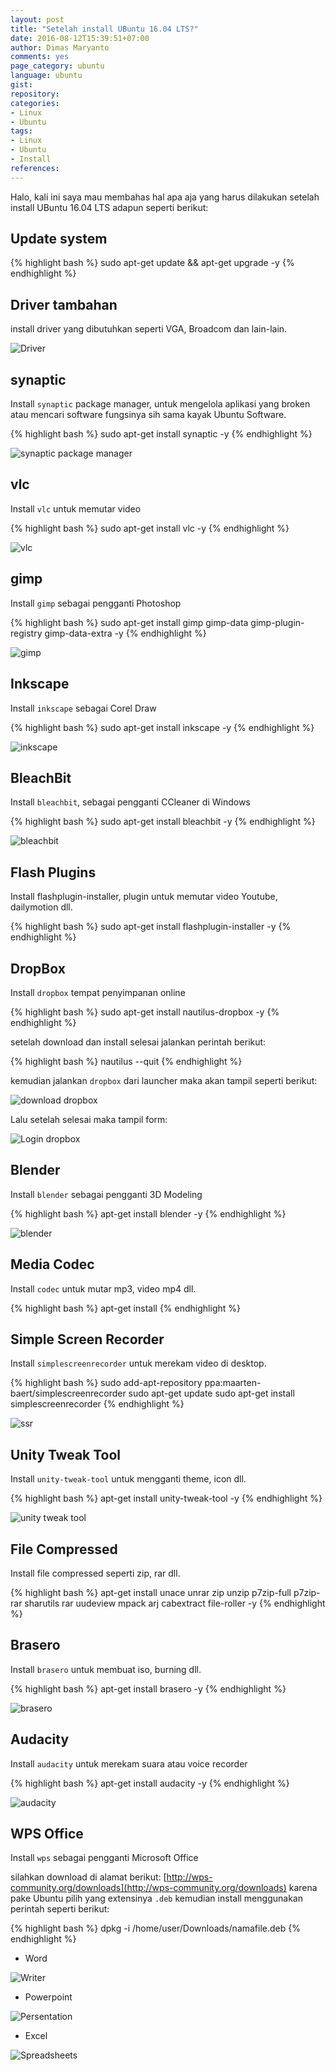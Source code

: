 ```yaml
---
layout: post
title: "Setelah install UBuntu 16.04 LTS?"
date: 2016-08-12T15:39:51+07:00
author: Dimas Maryanto
comments: yes
page_category: ubuntu
language: ubuntu
gist:
repository:
categories:
- Linux
- Ubuntu
tags:
- Linux
- Ubuntu
- Install
references:
---
```


Halo, kali ini saya mau membahas hal apa aja yang harus dilakukan setelah install UBuntu 16.04 LTS adapun seperti berikut:

<!--more-->

## Update system

{% highlight bash %}
sudo apt-get update && apt-get upgrade -y
{% endhighlight %}

## Driver tambahan

install driver yang dibutuhkan seperti VGA, Broadcom dan lain-lain.

![Driver](/images/2016-08/setup-ubuntu-after-install/driver-ubuntu.png)

## synaptic

Install ```synaptic``` package manager, untuk mengelola aplikasi yang broken atau mencari software fungsinya sih sama kayak Ubuntu Software.

{% highlight bash %}
sudo apt-get install synaptic -y
{% endhighlight %}

![synaptic package manager](/images/2016-08/setup-ubuntu-after-install/synaptic.png)

## vlc

Install ```vlc``` untuk memutar video

{% highlight bash %}
sudo apt-get install vlc -y
{% endhighlight %}

![vlc](/images/2016-08/setup-ubuntu-after-install/vlc.png)

## gimp

Install ```gimp``` sebagai pengganti Photoshop

{% highlight bash %}
sudo apt-get install gimp gimp-data gimp-plugin-registry gimp-data-extra -y
{% endhighlight %}

![gimp](/images/2016-08/setup-ubuntu-after-install/gimp.png)

## Inkscape

Install ```inkscape``` sebagai Corel Draw

{% highlight bash %}
sudo apt-get install inkscape -y
{% endhighlight %}

![inkscape](/images/2016-08/setup-ubuntu-after-install/inkscape.png)

## BleachBit

Install ```bleachbit```, sebagai pengganti CCleaner di Windows

{% highlight bash %}
sudo apt-get install bleachbit -y
{% endhighlight %}

![bleachbit](/images/2016-08/setup-ubuntu-after-install/bleachbit.png)

## Flash Plugins

Install flashplugin-installer, plugin untuk memutar video Youtube, dailymotion dll.

{% highlight bash %}
sudo apt-get install flashplugin-installer -y
{% endhighlight %}

## DropBox

Install ```dropbox``` tempat penyimpanan online

{% highlight bash %}
sudo apt-get install nautilus-dropbox -y
{% endhighlight %}

setelah download dan install selesai jalankan perintah berikut:

{% highlight bash %}
nautilus --quit
{% endhighlight %}

kemudian jalankan ```dropbox``` dari launcher maka akan tampil seperti berikut:

![download dropbox](/images/2016-08/setup-ubuntu-after-install/dropbox-install-1.png)

Lalu setelah selesai maka tampil form:

![Login dropbox](/images/2016-08/setup-ubuntu-after-install/dropbox.png)

## Blender

Install ```blender``` sebagai pengganti 3D Modeling

{% highlight bash %}
apt-get install blender -y
{% endhighlight %}

![blender](/images/2016-08/setup-ubuntu-after-install/blender.png)

## Media Codec

Install ```codec``` untuk mutar mp3, video mp4 dll.

{% highlight bash %}
apt-get install
{% endhighlight %}

## Simple Screen Recorder

Install ```simplescreenrecorder``` untuk merekam video di desktop.

{% highlight bash %}
sudo add-apt-repository ppa:maarten-baert/simplescreenrecorder
sudo apt-get update
sudo apt-get install simplescreenrecorder
{% endhighlight %}

![ssr](/images/2016-08/setup-ubuntu-after-install/ssr.png)

## Unity Tweak Tool

Install ```unity-tweak-tool``` untuk mengganti theme, icon dll.

{% highlight bash %}
apt-get install unity-tweak-tool -y
{% endhighlight %}

![unity tweak tool](/images/2016-08/setup-ubuntu-after-install/unity-twak-tool.png)

## File Compressed

Install file compressed seperti zip, rar dll.

{% highlight bash %}
apt-get install unace unrar zip unzip
  p7zip-full p7zip-rar sharutils rar
  uudeview mpack arj cabextract file-roller -y
{% endhighlight %}

## Brasero

Install ```brasero``` untuk membuat iso, burning dll.

{% highlight bash %}
apt-get install brasero -y
{% endhighlight %}

![brasero](/images/2016-08/setup-ubuntu-after-install/brasero.png)

## Audacity

Install ```audacity``` untuk merekam suara atau voice recorder

{% highlight bash %}
apt-get install audacity -y
{% endhighlight %}

![audacity](/images/2016-08/setup-ubuntu-after-install/audacity.png)

## WPS Office

Install ```wps``` sebagai pengganti Microsoft Office

silahkan download di alamat berikut: [http://wps-community.org/downloads](http://wps-community.org/downloads) karena pake Ubuntu pilih yang extensinya ```.deb``` kemudian install menggunakan perintah seperti berikut:

{% highlight bash %}
dpkg -i /home/user/Downloads/namafile.deb
{% endhighlight %}

* Word

![Writer](/images/2016-08/setup-ubuntu-after-install/word.png)

* Powerpoint

![Persentation](/images/2016-08/setup-ubuntu-after-install/powerpoint.png)

* Excel

![Spreadsheets](/images/2016-08/setup-ubuntu-after-install/excel.png)
